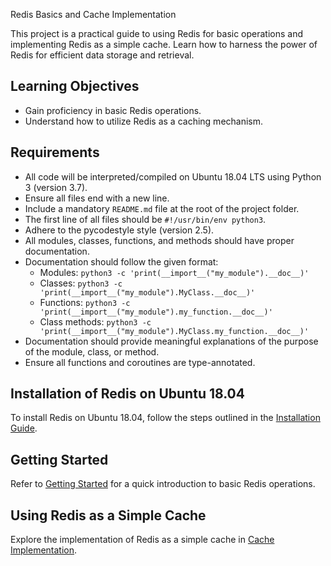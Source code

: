  Redis Basics and Cache Implementation

This project is a practical guide to using Redis for basic operations and implementing Redis as a simple cache. Learn how to harness the power of Redis for efficient data storage and retrieval.

## Learning Objectives

- Gain proficiency in basic Redis operations.
- Understand how to utilize Redis as a caching mechanism.

## Requirements

- All code will be interpreted/compiled on Ubuntu 18.04 LTS using Python 3 (version 3.7).
- Ensure all files end with a new line.
- Include a mandatory `README.md` file at the root of the project folder.
- The first line of all files should be `#!/usr/bin/env python3`.
- Adhere to the pycodestyle style (version 2.5).
- All modules, classes, functions, and methods should have proper documentation.
- Documentation should follow the given format:
  - Modules: `python3 -c 'print(__import__("my_module").__doc__)'`
  - Classes: `python3 -c 'print(__import__("my_module").MyClass.__doc__)'`
  - Functions: `python3 -c 'print(__import__("my_module").my_function.__doc__)'`
  - Class methods: `python3 -c 'print(__import__("my_module").MyClass.my_function.__doc__)'`
- Documentation should provide meaningful explanations of the purpose of the module, class, or method.
- Ensure all functions and coroutines are type-annotated.

## Installation of Redis on Ubuntu 18.04

To install Redis on Ubuntu 18.04, follow the steps outlined in the [Installation Guide](docs/installation.md).

## Getting Started

Refer to [Getting Started](docs/getting-started.md) for a quick introduction to basic Redis operations.

## Using Redis as a Simple Cache

Explore the implementation of Redis as a simple cache in [Cache Implementation](docs/cache-implementation.md).


